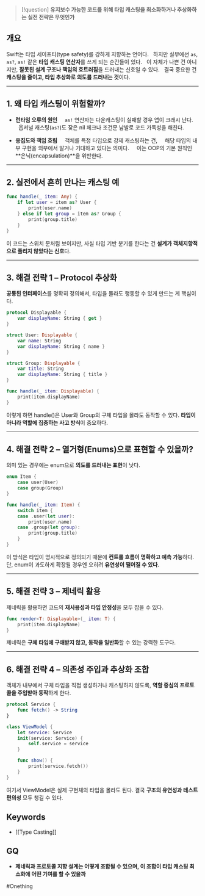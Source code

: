 
> [!question]
> **유지보수 가능한 코드를 위해 타입 캐스팅을 최소화하거나 추상화하는 실전 전략은 무엇인가**

## 개요
Swift는 타입 세이프티(type safety)를 강하게 지향하는 언어다.  
하지만 실무에선 `as`, `as?`, `as!` 같은 **타입 캐스팅 연산자**를 쓰게 되는 순간들이 있다.  
이 자체가 나쁜 건 아니지만, **잘못된 설계 구조나 책임의 흐트러짐**을 드러내는 신호일 수 있다.  
결국 중요한 건 **캐스팅을 줄이고, 타입 추상화로 의도를 드러내는 것**이다.

---
## 1. 왜 타입 캐스팅이 위험할까?
- **런타임 오류의 원인**  
  `as!` 연산자는 다운캐스팅이 실패할 경우 앱이 크래시 난다.  
  옵셔널 캐스팅(`as?`)도 잦은 nil 체크나 조건문 남발로 코드 가독성을 해친다.

- **응집도와 책임 흐림**  
  객체를 특정 타입으로 강제 캐스팅하는 건,  
  해당 타입의 내부 구현을 외부에서 알거나 기대하고 있다는 의미다.  
  이는 OOP의 기본 원칙인 **은닉(encapsulation)**을 위반한다.

---

## 2. 실전에서 흔히 만나는 캐스팅 예

```swift
func handle(_ item: Any) {
    if let user = item as? User {
        print(user.name)
    } else if let group = item as? Group {
        print(group.title)
    }
}
```
이 코드는 스위치 문처럼 보이지만,
사실 타입 기반 분기를 한다는 건 **설계가 객체지향적으로 풀리지 않았다는 신호**다.

---
## **3. 해결 전략 1 – Protocol 추상화**

**공통된 인터페이스**를 명확히 정의해서,
타입을 몰라도 행동할 수 있게 만드는 게 핵심이다.

```swift
protocol Displayable {
    var displayName: String { get }
}

struct User: Displayable {
    var name: String
    var displayName: String { name }
}

struct Group: Displayable {
    var title: String
    var displayName: String { title }
}

func handle(_ item: Displayable) {
    print(item.displayName)
}
```

이렇게 하면 handle()은 User와 Group의 구체 타입을 몰라도 동작할 수 있다.
**타입이 아니라 역할에 집중하는 사고 방식**이 중요하다.

---
## **4. 해결 전략 2 – 열거형(Enums)으로 표현할 수 있을까?**

의미 있는 경우에는 enum으로 **의도를 드러내는 표현**이 낫다.
```swift
enum Item {
    case user(User)
    case group(Group)
}

func handle(_ item: Item) {
    switch item {
    case .user(let user):
        print(user.name)
    case .group(let group):
        print(group.title)
    }
}
```

이 방식은 타입이 명시적으로 정의되기 때문에 **컨트롤 흐름이 명확하고 예측 가능**하다.
단, enum이 과도하게 확장될 경우엔 오히려 **유연성이 떨어질 수 있다.**

---
## **5. 해결 전략 3 – 제네릭 활용**

제네릭을 활용하면 코드의 **재사용성과 타입 안정성**을 모두 잡을 수 있다.
```swift
func render<T: Displayable>(_ item: T) {
    print(item.displayName)
}
```
제네릭은 **구체 타입에 구애받지 않고, 동작을 일반화**할 수 있는 강력한 도구다.

---

## **6. 해결 전략 4 – 의존성 주입과 추상화 조합**

객체가 내부에서 구체 타입을 직접 생성하거나 캐스팅하지 않도록,
**역할 중심의 프로토콜을 주입받아 동작**하게 한다.
```swift
protocol Service {
    func fetch() -> String
}

class ViewModel {
    let service: Service
    init(service: Service) {
        self.service = service
    }

    func show() {
        print(service.fetch())
    }
}
```
여기서 ViewModel은 실제 구현체의 타입을 몰라도 된다.
결국 **구조의 유연성과 테스트 편의성** 모두 챙길 수 있다.

## Keywords
- [[Type Casting]]

## GQ
- **제네릭과 프로토콜 지향 설계는 어떻게 조합될 수 있으며, 이 조합이 타입 캐스팅 최소화에 어떤 기여를 할 수 있을까**

#Onething 